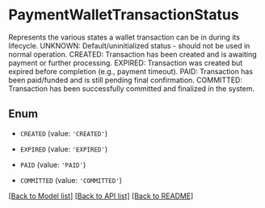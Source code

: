 # PaymentWalletTransactionStatus

Represents the various states a wallet transaction can be in during its lifecycle. UNKNOWN: Default/uninitialized status - should not be used in normal operation. CREATED: Transaction has been created and is awaiting payment or further processing. EXPIRED: Transaction was created but expired before completion (e.g., payment timeout). PAID: Transaction has been paid/funded and is still pending final confirmation. COMMITTED: Transaction has been successfully committed and finalized in the system.

## Enum

* `CREATED` (value: `'CREATED'`)

* `EXPIRED` (value: `'EXPIRED'`)

* `PAID` (value: `'PAID'`)

* `COMMITTED` (value: `'COMMITTED'`)

[[Back to Model list]](../README.md#documentation-for-models) [[Back to API list]](../README.md#documentation-for-api-endpoints) [[Back to README]](../README.md)


